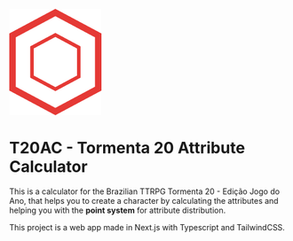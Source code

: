 ![Logo](./doc/AttributesLogo.png)
# T20AC - Tormenta 20 Attribute Calculator

This is a calculator for the Brazilian TTRPG Tormenta 20 - Edição Jogo do Ano, that helps you to create a character by calculating the attributes
and helping you with the **point system** for attribute distribution.

This project is a web app made in Next.js with Typescript and TailwindCSS.

